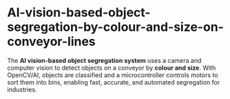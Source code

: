 # AI-vision-based-object-segregation-by-colour-and-size-on-conveyor-lines
The **AI vision-based object segregation system** uses a camera and computer vision to detect objects on a conveyor by **colour and size**. With OpenCV/AI, objects are classified and a microcontroller controls motors to sort them into bins, enabling fast, accurate, and automated segregation for industries.
